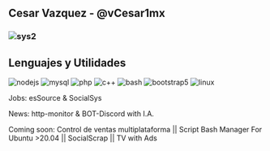 ## Cesar Vazquez - @vCesar1mx

### ![sys2](https://user-images.githubusercontent.com/71222384/147418135-0fc37a34-0ad8-461f-a62b-b2cc3060e835.png)



## Lenguajes y Utilidades
![nodejs](https://user-images.githubusercontent.com/71222384/147417684-bc8b8550-aa66-4778-a0a3-14a7c2eca50a.png)
![mysql](https://user-images.githubusercontent.com/71222384/147417736-4b03f28a-b194-4313-83a7-d4a8f5a1025d.png)
![php](https://user-images.githubusercontent.com/71222384/147417793-29531ddb-6612-4e68-9a00-f5c289e48198.png)
![c++](https://user-images.githubusercontent.com/71222384/147419203-8937ccd5-9857-4322-87f2-b102bb9a4f7d.jpg)
![bash](https://user-images.githubusercontent.com/71222384/147417879-1d894ed8-3f4b-4a80-9c67-9b5ba70b0197.jpg)
![bootstrap5](https://user-images.githubusercontent.com/71222384/147418923-1f31bf15-f2c0-4fd9-b5f1-a552528275eb.png)
![linux](https://user-images.githubusercontent.com/71222384/147419232-e52652d3-3b05-43a6-9d10-0f1730e55dab.png)




Jobs: esSource & SocialSys

News: http-monitor & BOT-Discord with I.A.

Coming soon: Control de ventas multiplataforma || Script Bash Manager For Ubuntu >20.04 || SocialScrap || TV with Ads
